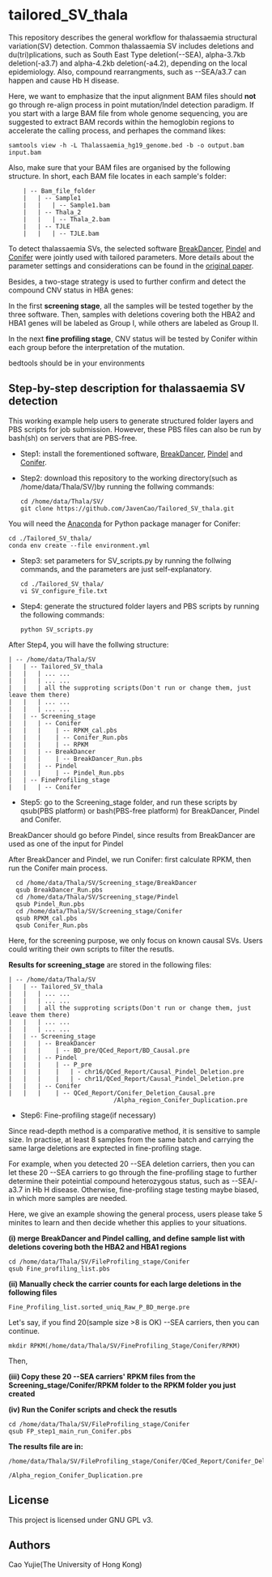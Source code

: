 # tailored_SV_thala

This repository describes the general workflow for thalassaemia structural variation(SV) detection. Common thalassaemia SV includes deletions and du(tri)plications, such as South East Type deletion(--SEA), alpha-3.7kb deletion(-a3.7) and alpha-4.2kb deletion(-a4.2), depending on the local epidemiology. Also, compound rearrangments, such as --SEA/a3.7 can happen and cause Hb H disease.

Here, we want to emphasize that the input alignment BAM files should **not** go through re-align process in point mutation/Indel detection paradigm. If you start with a large BAM file from whole genome sequencing, you are suggested to extract BAM records within the hemoglobin regions to accelerate the calling process, and perhapes the command likes:

    samtools view -h -L Thalassaemia_hg19_genome.bed -b -o output.bam input.bam

Also, make sure that your BAM files are organised by the following structure. In short, each BAM file locates in each sample's folder:

        | -- Bam_file_folder
        |   | -- Sample1
        |   |   | -- Sample1.bam
        |   | -- Thala_2
        |   |   | -- Thala_2.bam
        |   | -- TJLE
        |   |   | -- TJLE.bam

To detect thalassaemia SVs, the selected software [BreakDancer](https://github.com/genome/breakdancer), [Pindel](https://github.com/genome/pindel) and [Conifer](http://conifer.sourceforge.net/) were jointly used with tailored parameters. More details about the parameter settings and considerations can be found in the [original paper](blank).

Besides, a two-stage strategy is used to further confirm and detect the compound CNV status in HBA genes:

In the first **screening stage**, all the samples will be tested together by the three software. Then, samples with deletions covering both the HBA2 and HBA1 genes will be labeled as Group I, while others are labeled as Group II.

In the next **fine profiling stage**, CNV status will be tested by Conifer within each group before the interpretation of the mutation.

bedtools should be in your environments

## Step-by-step description for thalassaemia SV detection

This working example help users to generate structured folder layers and PBS scripts for job submission. However, these PBS files can also be run by bash(sh) on servers that are PBS-free.

* Step1: install the forementioned software, [BreakDancer](https://github.com/genome/breakdancer), [Pindel](https://github.com/genome/pindel) and [Conifer](http://conifer.sourceforge.net/).

* Step2: download this repository to the working directory(such as /home/data/Thala/SV/)by running the follwing commands:

      cd /home/data/Thala/SV/
      git clone https://github.com/JavenCao/Tailored_SV_thala.git

You will need the [Anaconda](https://docs.conda.io/en/latest/) for Python package manager for Conifer:

    cd ./Tailored_SV_thala/
    conda env create --file environment.yml

* Step3: set parameters for SV_scripts.py by running the follwing commands, and the parameters are just self-explanatory.

      cd ./Tailored_SV_thala/
      vi SV_configure_file.txt

* Step4: generate the structured folder layers and PBS scripts by running the following commands:

      python SV_scripts.py

After Step4, you will have the follwing structure:

    | -- /home/data/Thala/SV
    |   | -- Tailored_SV_thala
    |   |   | ... ...
    |   |   | ... ...
    |   |   | all the supproting scripts(Don't run or change them, just leave them there)
    |   |   | ... ...
    |   |   | ... ...
    |   | -- Screening_stage
    |   |   | -- Conifer
    |   |   |    | -- RPKM_cal.pbs
    |   |   |    | -- Conifer_Run.pbs
    |   |   |    | -- RPKM
    |   |   | -- BreakDancer
    |   |   |    | -- BreakDancer_Run.pbs
    |   |   | -- Pindel
    |   |   |    | -- Pindel_Run.pbs
    |   | -- FineProfiling_stage
    |   |   | -- Conifer


* Step5: go to the Screening_stage folder, and run these scripts by qsub(PBS platform) or bash(PBS-free platform) for  BreakDancer, Pindel and Conifer.

BreakDancer should go before Pindel, since results from BreakDancer are used as one of the input for Pindel

After BreakDancer and Pindel, we run Conifer: first calculate RPKM, then run the Conifer main process.

      cd /home/data/Thala/SV/Screening_stage/BreakDancer
      qsub BreakDancer_Run.pbs
      cd /home/data/Thala/SV/Screening_stage/Pindel
      qsub Pindel_Run.pbs
      cd /home/data/Thala/SV/Screening_stage/Conifer
      qsub RPKM_cal.pbs
      qsub Conifer_Run.pbs

Here, for the screening purpose, we only focus on known causal SVs. Users could writing their own scripts to filter the resutls.

**Results for screening_stage** are stored in the following files:

    | -- /home/data/Thala/SV
    |   | -- Tailored_SV_thala
    |   |   | ... ...
    |   |   | ... ...
    |   |   | all the supproting scripts(Don't run or change them, just leave them there)
    |   |   | ... ...
    |   |   | ... ...
    |   | -- Screening_stage
    |   |   | -- BreakDancer
    |   |   |    | -- BD_pre/QCed_Report/BD_Causal.pre
    |   |   | -- Pindel
    |   |   |    | -- P_pre
    |   |   |    |   | - chr16/QCed_Report/Causal_Pindel_Deletion.pre
    |   |   |    |   | - chr11/QCed_Report/Causal_Pindel_Deletion.pre
    |   |   | -- Conifer
    |   |   |    | -- QCed_Report/Conifer_Deletion_Causal.pre
                                 /Alpha_region_Conifer_Duplication.pre

* Step6: Fine-profiling stage(if necessary)

Since read-depth method is a comparative method, it is sensitive to sample size. In practise, at least 8 samples from the same batch and carrying the same large deletions are exptected in fine-profiling stage.

For example, when you detected 20 --SEA deletion carriers, then you can let these 20 --SEA carriers to go through the fine-profiling stage to further determine their poteintial compound heterozygous status, such as --SEA/-a3.7 in Hb H disease. Otherwise, fine-profiling stage testing maybe biased, in which more samples are needed.

Here, we give an example showing the general process, users please take 5 minites to learn and then decide whether this applies to your situations.

**(i) merge BreakDancer and Pindel calling, and define sample list with deletions covering both the HBA2 and HBA1 regions**

    cd /home/data/Thala/SV/FileProfiling_stage/Conifer
    qsub Fine_profiling_list.pbs

**(ii) Manually check the carrier counts for each large deletions in the following files**

    Fine_Profiling_list.sorted_uniq_Raw_P_BD_merge.pre

Let's say, if you find 20(sample size >8 is OK) --SEA carriers, then you can continue.

    mkdir RPKM(/home/data/Thala/SV/FineProfiling_Stage/Conifer/RPKM)

Then,

**(iii) Copy these 20 --SEA carriers' RPKM files from the Screening_stage/Conifer/RPKM folder to the RPKM folder you just created**

**(iv) Run the Conifer scripts and check the resutls**

    cd /home/data/Thala/SV/FileProfiling_stage/Conifer
    qsub FP_step1_main_run_Conifer.pbs

**The results file are in:**

    /home/data/Thala/SV/FileProfiling_stage/Conifer/QCed_Report/Conifer_Deletion_Causal.pre
                                                                /Alpha_region_Conifer_Duplication.pre

## License

This project is licensed under GNU GPL v3.

## Authors

Cao Yujie(The University of Hong Kong)
